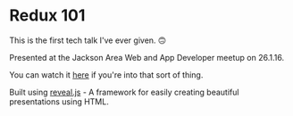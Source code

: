 # Redux 101

This is the first tech talk I've ever given. 🙃

Presented at the Jackson Area Web and App Developer meetup on 26.1.16.

You can watch it [here](https://youtu.be/wq70GkfZwWo) if you're into that sort of thing.

Built using [reveal.js](http://lab.hakim.se/reveal-js/) - A framework for easily creating beautiful presentations using HTML.